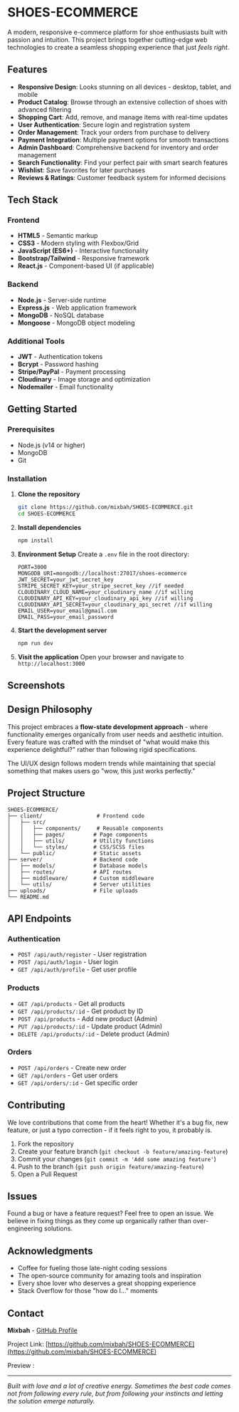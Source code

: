 # SHOES-ECOMMERCE

A modern, responsive e-commerce platform for shoe enthusiasts built with passion and intuition. This project brings together cutting-edge web technologies to create a seamless shopping experience that just *feels right*.

## Features

- **Responsive Design**: Looks stunning on all devices - desktop, tablet, and mobile
- **Product Catalog**: Browse through an extensive collection of shoes with advanced filtering
- **Shopping Cart**: Add, remove, and manage items with real-time updates
- **User Authentication**: Secure login and registration system
- **Order Management**: Track your orders from purchase to delivery
- **Payment Integration**: Multiple payment options for smooth transactions
- **Admin Dashboard**: Comprehensive backend for inventory and order management
- **Search Functionality**: Find your perfect pair with smart search features
- **Wishlist**: Save favorites for later purchases
- **Reviews & Ratings**: Customer feedback system for informed decisions

## Tech Stack

### Frontend
- **HTML5** - Semantic markup
- **CSS3** - Modern styling with Flexbox/Grid
- **JavaScript (ES6+)** - Interactive functionality
- **Bootstrap/Tailwind** - Responsive framework
- **React.js** - Component-based UI (if applicable)

### Backend
- **Node.js** - Server-side runtime
- **Express.js** - Web application framework
- **MongoDB** - NoSQL database
- **Mongoose** - MongoDB object modeling

### Additional Tools
- **JWT** - Authentication tokens
- **Bcrypt** - Password hashing
- **Stripe/PayPal** - Payment processing
- **Cloudinary** - Image storage and optimization
- **Nodemailer** - Email functionality

## Getting Started

### Prerequisites
- Node.js (v14 or higher)
- MongoDB
- Git

### Installation

1. **Clone the repository**
   ```bash
   git clone https://github.com/mixbah/SHOES-ECOMMERCE.git
   cd SHOES-ECOMMERCE
   ```

2. **Install dependencies**
   ```bash
   npm install
   ```

3. **Environment Setup**
   Create a `.env` file in the root directory:
   ```env
   PORT=3000
   MONGODB_URI=mongodb://localhost:27017/shoes-ecommerce
   JWT_SECRET=your_jwt_secret_key
   STRIPE_SECRET_KEY=your_stripe_secret_key //if needed
   CLOUDINARY_CLOUD_NAME=your_cloudinary_name //if willing
   CLOUDINARY_API_KEY=your_cloudinary_api_key //if willing
   CLOUDINARY_API_SECRET=your_cloudinary_api_secret //if willing
   EMAIL_USER=your_email@gmail.com
   EMAIL_PASS=your_email_password
   ```

4. **Start the development server**
   ```bash
   npm run dev
   ```

5. **Visit the application**
   Open your browser and navigate to `http://localhost:3000`

## Screenshots




## Design Philosophy

This project embraces a **flow-state development approach** - where functionality emerges organically from user needs and aesthetic intuition. Every feature was crafted with the mindset of "what would make this experience delightful?" rather than following rigid specifications.

The UI/UX design follows modern trends while maintaining that special something that makes users go "wow, this just works perfectly."

## Project Structure

```
SHOES-ECOMMERCE/
├── client/                 # Frontend code
│   ├── src/
│   │   ├── components/     # Reusable components
│   │   ├── pages/         # Page components
│   │   ├── utils/         # Utility functions
│   │   └── styles/        # CSS/SCSS files
│   └── public/            # Static assets
├── server/                # Backend code
│   ├── models/            # Database models
│   ├── routes/            # API routes
│   ├── middleware/        # Custom middleware
│   └── utils/             # Server utilities
├── uploads/               # File uploads
└── README.md
```

## API Endpoints

### Authentication
- `POST /api/auth/register` - User registration
- `POST /api/auth/login` - User login
- `GET /api/auth/profile` - Get user profile

### Products
- `GET /api/products` - Get all products
- `GET /api/products/:id` - Get product by ID
- `POST /api/products` - Add new product (Admin)
- `PUT /api/products/:id` - Update product (Admin)
- `DELETE /api/products/:id` - Delete product (Admin)

### Orders
- `POST /api/orders` - Create new order
- `GET /api/orders` - Get user orders
- `GET /api/orders/:id` - Get specific order

## Contributing

We love contributions that come from the heart! Whether it's a bug fix, new feature, or just a typo correction - if it feels right to you, it probably is.

1. Fork the repository
2. Create your feature branch (`git checkout -b feature/amazing-feature`)
3. Commit your changes (`git commit -m 'Add some amazing feature'`)
4. Push to the branch (`git push origin feature/amazing-feature`)
5. Open a Pull Request

## Issues

Found a bug or have a feature request? Feel free to open an issue. We believe in fixing things as they come up organically rather than over-engineering solutions.

## Acknowledgments

- Coffee for fueling those late-night coding sessions
- The open-source community for amazing tools and inspiration
- Every shoe lover who deserves a great shopping experience
- Stack Overflow for those "how do I..." moments

## Contact

**Mixbah** - [GitHub Profile](https://github.com/mixbah)

Project Link: [https://github.com/mixbah/SHOES-ECOMMERCE](https://github.com/mixbah/SHOES-ECOMMERCE)

Preview : 

---

*Built with love and a lot of creative energy. Sometimes the best code comes not from following every rule, but from following your instincts and letting the solution emerge naturally.*
